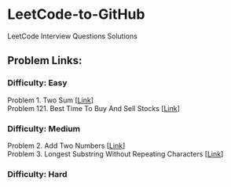 # LeetCode-to-GitHub
LeetCode Interview Questions Solutions
## Problem Links:

<h3>Difficulty: Easy</h3>
Problem 1. Two Sum [<a href="https://leetcode.com/problems/two-sum/">Link</a>]</br>
Problem 121. Best Time To Buy And Sell Stocks [<a href="https://leetcode.com/problems/best-time-to-buy-and-sell-stock/">Link</a>]</br>

<h3>Difficulty: Medium</h3>
Problem 2. Add Two Numbers [<a href="https://leetcode.com/problems/add-two-numbers/">Link</a>] </br>
Problem 3. Longest Substring Without Repeating Characters [<a href="https://leetcode.com/problems/longest-substring-without-repeating-characters/">Link</a>]

<h3>Difficulty: Hard</h3>


